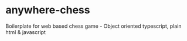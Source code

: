 # anywhere-chess
Boilerplate for web based chess game - Object oriented typescript, plain html &amp; javascript
